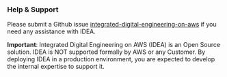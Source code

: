 ### Help & Support

Please submit a Github issue [integrated-digital-engineering-on-aws](https://github.com/cfs-energy/integrated-digital-engineering-on-aws/issues) if you need any assistance with IDEA.

>
**Important**: Integrated Digital Engineering on AWS (IDEA) is an Open Source solution. IDEA is NOT supported formally by AWS or any Customer. By deploying IDEA in a production environment, you are expected to develop the internal expertise to support it.
